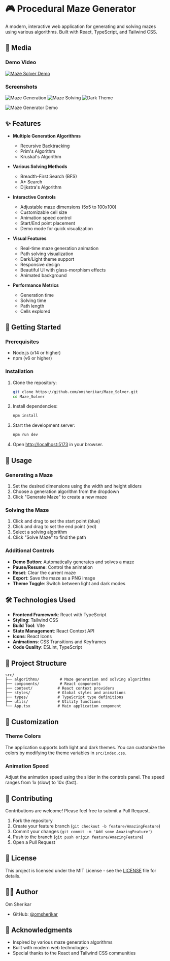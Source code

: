 # 🎮 Procedural Maze Generator

A modern, interactive web application for generating and solving mazes using various algorithms. Built with React, TypeScript, and Tailwind CSS.

## 📸 Media

### Demo Video
[![Maze Solver Demo](https://img.youtube.com/vi/YOUR_VIDEO_ID/0.jpg)](https://www.youtube.com/watch?v=YOUR_VIDEO_ID)

### Screenshots
![Maze Generation](screenshots/generation.png)
![Maze Solving](screenshots/solving.png)
![Dark Theme](screenshots/dark-theme.png)

![Maze Generator Demo](https://github.com/omsherikar/Maze_Solver/blob/main/demo.gif)

## ✨ Features

- **Multiple Generation Algorithms**
  - Recursive Backtracking
  - Prim's Algorithm
  - Kruskal's Algorithm

- **Various Solving Methods**
  - Breadth-First Search (BFS)
  - A* Search
  - Dijkstra's Algorithm

- **Interactive Controls**
  - Adjustable maze dimensions (5x5 to 100x100)
  - Customizable cell size
  - Animation speed control
  - Start/End point placement
  - Demo mode for quick visualization

- **Visual Features**
  - Real-time maze generation animation
  - Path solving visualization
  - Dark/Light theme support
  - Responsive design
  - Beautiful UI with glass-morphism effects
  - Animated background

- **Performance Metrics**
  - Generation time
  - Solving time
  - Path length
  - Cells explored

## 🚀 Getting Started

### Prerequisites

- Node.js (v14 or higher)
- npm (v6 or higher)

### Installation

1. Clone the repository:
   ```bash
   git clone https://github.com/omsherikar/Maze_Solver.git
   cd Maze_Solver
   ```

2. Install dependencies:
   ```bash
   npm install
   ```

3. Start the development server:
   ```bash
   npm run dev
   ```

4. Open [http://localhost:5173](http://localhost:5173) in your browser.

## 🎯 Usage

### Generating a Maze

1. Set the desired dimensions using the width and height sliders
2. Choose a generation algorithm from the dropdown
3. Click "Generate Maze" to create a new maze

### Solving the Maze

1. Click and drag to set the start point (blue)
2. Click and drag to set the end point (red)
3. Select a solving algorithm
4. Click "Solve Maze" to find the path

### Additional Controls

- **Demo Button**: Automatically generates and solves a maze
- **Pause/Resume**: Control the animation
- **Reset**: Clear the current maze
- **Export**: Save the maze as a PNG image
- **Theme Toggle**: Switch between light and dark modes

## 🛠️ Technologies Used

- **Frontend Framework**: React with TypeScript
- **Styling**: Tailwind CSS
- **Build Tool**: Vite
- **State Management**: React Context API
- **Icons**: React Icons
- **Animations**: CSS Transitions and Keyframes
- **Code Quality**: ESLint, TypeScript

## 📁 Project Structure

```
src/
├── algorithms/         # Maze generation and solving algorithms
├── components/         # React components
├── context/           # React context providers
├── styles/            # Global styles and animations
├── types/             # TypeScript type definitions
├── utils/             # Utility functions
└── App.tsx            # Main application component
```

## 🎨 Customization

### Theme Colors

The application supports both light and dark themes. You can customize the colors by modifying the theme variables in `src/index.css`.

### Animation Speed

Adjust the animation speed using the slider in the controls panel. The speed ranges from 1x (slow) to 10x (fast).

## 🤝 Contributing

Contributions are welcome! Please feel free to submit a Pull Request.

1. Fork the repository
2. Create your feature branch (`git checkout -b feature/AmazingFeature`)
3. Commit your changes (`git commit -m 'Add some AmazingFeature'`)
4. Push to the branch (`git push origin feature/AmazingFeature`)
5. Open a Pull Request

## 📝 License

This project is licensed under the MIT License - see the [LICENSE](LICENSE) file for details.

## 👨‍💻 Author

Om Sherikar
- GitHub: [@omsherikar](https://github.com/omsherikar)

## 🙏 Acknowledgments

- Inspired by various maze generation algorithms
- Built with modern web technologies
- Special thanks to the React and Tailwind CSS communities
